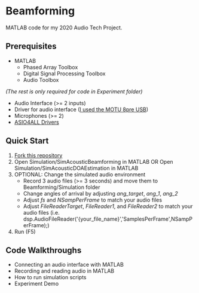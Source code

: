 # Beamforming
 MATLAB code for my 2020 Audio Tech Project.

## Prerequisites
* MATLAB 
	* Phased Array Toolbox 
	* Digital Signal Processing Toolbox 
	* Audio Toolbox 
 
*(The rest is only required for code in Experiment folder)*
* Audio Interface (>= 2 inputs)
* Driver for audio interface ([I used the MOTU 8pre USB](https://motu.com/techsupport/technotes/driverlog))
* Microphones (>= 2)
* [ASIO4ALL Drivers](http://www.asio4all.org/)
  
## Quick Start
1. [Fork this repository](https://docs.github.com/en/free-pro-team@latest/github/getting-started-with-github/fork-a-repo)
2. Open Simulation/SimAcousticBeamforming in MATLAB OR Open Simulation/SimAcousticDOAEstimation in MATLAB
3. OPTIONAL: Change the simulated audio environment
	* Record 3 audio files (>= 3 seconds) and move them to Beamforming/Simulation folder
	* Change angles of arrival by adjusting *ang_target*, *ang_1*, *ang_2*
	* Adjust *fs* and *NSampPerFrame* to match your audio files
	* Adjust *FileReaderTarget*, *FileReader1*, and *FileReader2* to match your audio files (i.e. dsp.AudioFileReader('{your_file_name}','SamplesPerFrame',NSampPerFrame);)
4. Run (F5)
 
## Code Walkthroughs
* Connecting an audio interface with MATLAB
* Recording and reading audio in MATLAB
* How to run simulation scripts
* Experiment Demo

